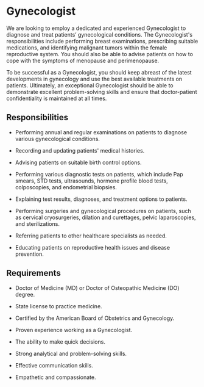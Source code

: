 # Gynecologist

We are looking to employ a dedicated and experienced Gynecologist to diagnose and treat patients’ gynecological conditions. The Gynecologist's responsibilities include performing breast examinations, prescribing suitable medications, and identifying malignant tumors within the female reproductive system. You should also be able to advise patients on how to cope with the symptoms of menopause and perimenopause.

To be successful as a Gynecologist, you should keep abreast of the latest developments in gynecology and use the best available treatments on patients. Ultimately, an exceptional Gynecologist should be able to demonstrate excellent problem-solving skills and ensure that doctor-patient confidentiality is maintained at all times.

## Responsibilities

* Performing annual and regular examinations on patients to diagnose various gynecological conditions.

* Recording and updating patients' medical histories.

* Advising patients on suitable birth control options.

* Performing various diagnostic tests on patients, which include Pap smears, STD tests, ultrasounds, hormone profile blood tests, colposcopies, and endometrial biopsies.

* Explaining test results, diagnoses, and treatment options to patients.

* Performing surgeries and gynecological procedures on patients, such as cervical cryosurgeries, dilation and curettages, pelvic laparoscopies, and sterilizations.

* Referring patients to other healthcare specialists as needed.

* Educating patients on reproductive health issues and disease prevention.

## Requirements

* Doctor of Medicine (MD) or Doctor of Osteopathic Medicine (DO) degree.

* State license to practice medicine.

* Certified by the American Board of Obstetrics and Gynecology.

* Proven experience working as a Gynecologist.

* The ability to make quick decisions.

* Strong analytical and problem-solving skills.

* Effective communication skills.

* Empathetic and compassionate.

